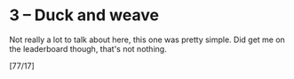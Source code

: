 # 3 &ndash; Duck and weave
Not really a lot to talk about here, this one was pretty simple. Did get me on the leaderboard though, that's not nothing.

[77/17]
